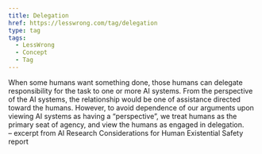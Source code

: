 ```yaml
---
title: Delegation
href: https://lesswrong.com/tag/delegation
type: tag
tags:
  - LessWrong
  - Concept
  - Tag
---
```


When some humans want something done, those humans can delegate responsibility for the task to one or more AI systems. From the perspective of the AI systems, the relationship would be one of assistance directed toward the humans. However, to avoid dependence of our arguments upon viewing AI systems as having a “perspective”, we treat humans as the primary seat of agency, and view the humans as engaged in delegation.  
– excerpt from AI Research Considerations for Human Existential Safety report